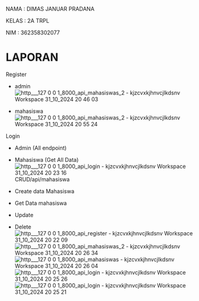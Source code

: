 NAMA    : DIMAS JANUAR PRADANA 

KELAS   : 2A TRPL

NIM     : 362358302077


# LAPORAN
Register
- admin
  ![http___127 0 0 1_8000_api_mahasiswas_2 - kjzcvxkjhnvcjlkdsnv Workspace 31_10_2024 20 46 03](https://github.com/user-attachments/assets/3bb2d4ff-2ab7-41d3-98b4-a6ff695573e6)

- mahasiswa
  ![http___127 0 0 1_8000_api_mahasiswas_2 - kjzcvxkjhnvcjlkdsnv Workspace 31_10_2024 20 55 24](https://github.com/user-attachments/assets/775cf23b-89ec-43bb-ba18-d55b4d3b6592)

Login
- Admin (All endpoint)
  
- Mahasiswa (Get All Data)
![http___127 0 0 1_8000_api_login - kjzcvxkjhnvcjlkdsnv Workspace 31_10_2024 20 23 16](https://github.com/user-attachments/assets/866a04ea-c9ee-424e-9c79-24f93e4cd0f1)
CRUD/api/mahasiswa
- Create data Mahasiswa
- Get Data mahasiswa
- Update
- Delete
![http___127 0 0 1_8000_api_register - kjzcvxkjhnvcjlkdsnv Workspace 31_10_2024 20 22 09](https://github.com/user-attachments/assets/3d40fc75-d086-4056-a3c9-19a137869b24)
![http___127 0 0 1_8000_api_mahasiswas_2 - kjzcvxkjhnvcjlkdsnv Workspace 31_10_2024 20 26 34](https://github.com/user-attachments/assets/fdba27c2-3e7c-4b9f-b7f9-ff524476de27)
![http___127 0 0 1_8000_api_mahasiswas - kjzcvxkjhnvcjlkdsnv Workspace 31_10_2024 20 26 04](https://github.com/user-attachments/assets/b93f9710-0f97-4213-a0dd-65bf67cc2be6)
![http___127 0 0 1_8000_api_login - kjzcvxkjhnvcjlkdsnv Workspace 31_10_2024 20 25 26](https://github.com/user-attachments/assets/2f8c9502-0079-4577-b5bc-500be7485aa9)
![http___127 0 0 1_8000_api_login - kjzcvxkjhnvcjlkdsnv Workspace 31_10_2024 20 25 21](https://github.com/user-attachments/assets/3b05a96c-7c6f-435f-91ab-bb787de418e5)
